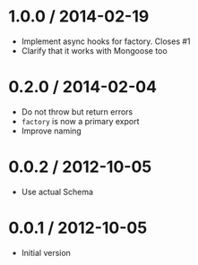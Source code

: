
1.0.0 / 2014-02-19
==================

  * Implement async hooks for factory. Closes #1
  * Clarify that it works with Mongoose too

0.2.0 / 2014-02-04
==================

  * Do not throw but return errors
  * `factory` is now a primary export
  * Improve naming

0.0.2 / 2012-10-05
==================

  * Use actual Schema

0.0.1 / 2012-10-05
==================

  * Initial version
